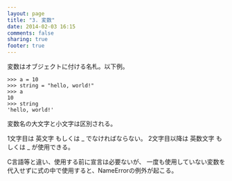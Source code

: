 ```yaml
---
layout: page
title: "3. 変数"
date: 2014-02-03 16:15
comments: false
sharing: true
footer: true
---
```


変数はオブジェクトに付ける名札。以下例。

```
>>> a = 10
>>> string = "hello, world!"
>>> a
10
>>> string
'hello, world!'
```

変数名の大文字と小文字は区別される。

1文字目は 英文字 もしくは _ でなければならない。 2文字目以降は 英数文字 もしくは _ が使用できる。

C言語等と違い、使用する前に宣言は必要ないが、 一度も使用していない変数を代入せずに式の中で使用すると、NameErrorの例外が起こる。